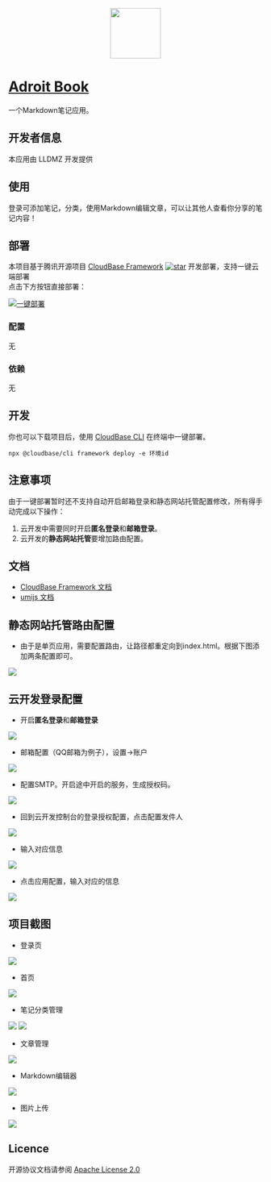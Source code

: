 <p align="center">
  <img height="100px" src="https://adroit-book-1253286615.cos-website.ap-guangzhou.myqcloud.com/images/tcb/logo.png" center />
</p>

# [Adroit Book](https://github.com/lurongze/tcbframework)

一个Markdown笔记应用。

## 开发者信息

本应用由 LLDMZ 开发提供

## 使用

登录可添加笔记，分类，使用Markdown编辑文章，可以让其他人查看你分享的笔记内容！

## 部署

本项目基于腾讯开源项目 [CloudBase Framework](https://github.com/Tencent/cloudbase-framework) [![star](https://img.shields.io/github/stars/Tencent/cloudbase-framework?style=social)](https://github.com/Tencent/cloudbase-framework) 开发部署，支持一键云端部署  
点击下方按钮直接部署：  

<a title='一键部署' alt='一键部署' href="https://console.cloud.tencent.com/tcb/env/index?action=CreateAndDeployCloudBaseProject&appUrl=https%3A%2F%2Fgithub.com%2Flurongze%2Ftcbframework&branch=master" target="_blank"><img title='一键部署' alt='一键部署' src="https://main.qcloudimg.com/raw/67f5a389f1ac6f3b4d04c7256438e44f.svg"/></a>

### 配置

无

### 依赖

无

## 开发

你也可以下载项目后，使用 [CloudBase CLI](https://docs.cloudbase.net/cli-v1/intro.html) 在终端中一键部署。

```
npx @cloudbase/cli framework deploy -e 环境id
```

## 注意事项
由于一键部署暂时还不支持自动开启邮箱登录和静态网站托管配置修改，所有得手动完成以下操作：
1. 云开发中需要同时开启**匿名登录**和**邮箱登录**。
2. 云开发的**静态网站托管**要增加路由配置。

## 文档

- [CloudBase Framework 文档](https://docs.cloudbase.net/framework/)
- [umijs 文档](https://umijs.org/zh-CN)

## 静态网站托管路由配置
- 由于是单页应用，需要配置路由，让路径都重定向到index.html。根据下图添加两条配置即可。
<img src="https://adroit-book-1253286615.cos-website.ap-guangzhou.myqcloud.com/images/tcb/sitesetting.png" center />

## 云开发登录配置
- 开启**匿名登录**和**邮箱登录**
<img src="https://adroit-book-1253286615.cos-website.ap-guangzhou.myqcloud.com/images/tcb/denglukaiqi.png" center />

- 邮箱配置（QQ邮箱为例子），设置->账户
<img src="https://adroit-book-1253286615.cos-website.ap-guangzhou.myqcloud.com/images/tcb/qqsettingbtn.png" center />

- 配置SMTP。开启途中开启的服务，生成授权码。
<img src="https://adroit-book-1253286615.cos-website.ap-guangzhou.myqcloud.com/images/tcb/smtpsetting.png" center />

- 回到云开发控制台的登录授权配置，点击配置发件人
<img src="https://adroit-book-1253286615.cos-website.ap-guangzhou.myqcloud.com/images/tcb/emailsetting.png" center />

- 输入对应信息
<img src="https://adroit-book-1253286615.cos-website.ap-guangzhou.myqcloud.com/images/tcb/smtpinput.png" center />

- 点击应用配置，输入对应的信息
<img src="https://adroit-book-1253286615.cos-website.ap-guangzhou.myqcloud.com/images/tcb/smtpinput.png" center />

## 项目截图
- 登录页
<img src="https://adroit-book-1253286615.cos-website.ap-guangzhou.myqcloud.com/images/tcb/login.png" center />

- 首页
<img src="https://adroit-book-1253286615.cos-website.ap-guangzhou.myqcloud.com/images/tcb/index.png" center />

- 笔记分类管理
<img src="https://adroit-book-1253286615.cos-website.ap-guangzhou.myqcloud.com/images/tcb/cate-list.png" center />

<img src="https://adroit-book-1253286615.cos-website.ap-guangzhou.myqcloud.com/images/tcb/cate-add.png" center />

- 文章管理
<img src="https://adroit-book-1253286615.cos-website.ap-guangzhou.myqcloud.com/images/tcb/article-list.png" center />

- Markdown编辑器
<img src="https://adroit-book-1253286615.cos-website.ap-guangzhou.myqcloud.com/images/tcb/markdown-editor.png" center />

- 图片上传
<img src="https://adroit-book-1253286615.cos-website.ap-guangzhou.myqcloud.com/images/tcb/upload.png" center />



## Licence

开源协议文档请参阅 [Apache License 2.0](https://github.com/Tencent/cloudbase-framework/blob/master/LICENSE)